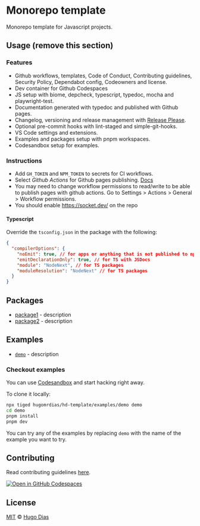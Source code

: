 # Monorepo template

Monorepo template for Javascript projects.

## Usage (remove this section)

### Features

- Github workflows, templates, Code of Conduct, Contributing guidelines, Security Policy, Dependabot config, Codeowners and license.
- Dev container for Github Codespaces
- JS setup with biome, depcheck, typescript, typedoc, mocha and playwright-test.
- Documentation generated with typedoc and published with Github pages.
- Changelog, versioning and release management with [Release Please](https://github.com/googleapis/release-please).
- Optional pre-commit hooks with lint-staged and simple-git-hooks.
- VS Code settings and extensions.
- Examples and packages setup with pnpm workspaces.
- Codesandbox setup for examples.

### Instructions

- Add `GH_TOKEN` and `NPM_TOKEN` to secrets for CI workflows.
- Select _Github Actions_ for Github pages publishing. [Docs](https://docs.github.com/en/pages/getting-started-with-github-pages/configuring-a-publishing-source-for-your-github-pages-site#publishing-with-a-custom-github-actions-workflow)
- You may need to change workflow permissions to read/write to be able to publish pages with github actions. Go to Settings > Actions > General > Workflow permissions.
- You should enable <https://socket.dev/> on the repo

#### Typescript

Override the `tsconfig.json` in the package with the following:

```json
{
  "compilerOptions": {
    "noEmit": true, // for apps or anything that is not published to npm
    "emitDeclarationOnly": true, // for TS with JSDocs
    "module": "NodeNext", // for TS packages
    "moduleResolution": "NodeNext" // for TS packages
  }
}
```

## Packages

- [package1](https://github.com/hugomrdias/hd-template/tree/master/packages/package1) - description
- [package2](https://github.com/hugomrdias/hd-template/tree/master/packages/package2) - description

## Examples

- [`demo`](https://github.com/hugomrdias/hd-template/tree/master/examples/demo) - description

### Checkout examples

You can use [Codesandbox](https://githubbox.com/hugomrdias/hd-template/tree/master/examples/demo) and start hacking right away.

To clone it locally:

```bash
npx tiged hugomrdias/hd-template/examples/demo demo
cd demo
pnpm install
pnpm dev
```

You can try any of the examples by replacing `demo` with the name of the example you want to try.

## Contributing

Read contributing guidelines [here](.github/CONTRIBUTING.md).

[![Open in GitHub Codespaces](https://github.com/codespaces/badge.svg)](https://codespaces.new/hd-template/examples)

## License

[MIT](./license) © [Hugo Dias](http://hugodias.me)
